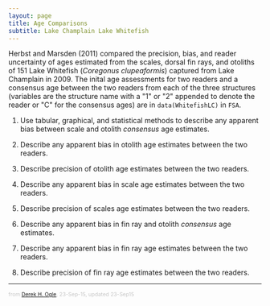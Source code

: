 ```yaml
---
layout: page
title: Age Comparisons
subtitle: Lake Champlain Lake Whitefish
---
```


Herbst and Marsden (2011) compared the precision, bias, and reader uncertainty of ages estimated from the scales, dorsal fin rays, and otoliths of 151 Lake Whitefish (*Coregonus clupeaformis*) captured from Lake Champlain in 2009.  The inital age assessments for two readers and a consensus age between the two readers from each of the three structures (variables are the structure name with a "1" or "2" appended to denote the reader or "C" for the consensus ages) are in `data(WhitefishLC)` in `FSA`.

1. Use tabular, graphical, and statistical methods to describe any apparent bias between scale and otolith *consensus* age estimates.

1. Describe any apparent bias in otolith age estimates between the two readers.

1. Describe precision of otolith age estimates between the two readers.

1. Describe any apparent bias in scale age estimates between the two readers.

1. Describe precision of scales age estimates between the two readers.

1. Describe any apparent bias in fin ray and otolith *consensus* age estimates.

1. Describe any apparent bias in fin ray age estimates between the two readers.

1. Describe precision of fin ray age estimates between the two readers.

---
<p style="font-size:0.75em; color:c6c6c6">from <a href="http://derekogle.com">Derek H. Ogle</a>, 23-Sep-15, updated 23-Sep15</p>
